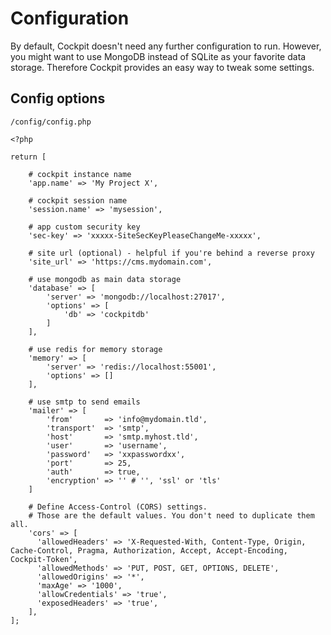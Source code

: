 # Configuration

By default, Cockpit doesn't need any further configuration to run. However, you might want to use MongoDB instead of SQLite as your favorite data storage. Therefore Cockpit provides an easy way to tweak some settings.


## Config options

`/config/config.php`

```
<?php

return [

    # cockpit instance name
    'app.name' => 'My Project X',

    # cockpit session name
    'session.name' => 'mysession',

    # app custom security key
    'sec-key' => 'xxxxx-SiteSecKeyPleaseChangeMe-xxxxx',

    # site url (optional) - helpful if you're behind a reverse proxy
    'site_url' => 'https://cms.mydomain.com',

    # use mongodb as main data storage
    'database' => [
        'server' => 'mongodb://localhost:27017',
        'options' => [
            'db' => 'cockpitdb'
        ]
    ],

    # use redis for memory storage
    'memory' => [
        'server' => 'redis://localhost:55001',
        'options' => []
    ],

    # use smtp to send emails
    'mailer' => [
        'from'       => 'info@mydomain.tld',
        'transport'  => 'smtp',
        'host'       => 'smtp.myhost.tld',
        'user'       => 'username',
        'password'   => 'xxpasswordxx',
        'port'       => 25,
        'auth'       => true,
        'encryption' => '' # '', 'ssl' or 'tls'
    ]

    # Define Access-Control (CORS) settings.
    # Those are the default values. You don't need to duplicate them all.
    'cors' => [
      'allowedHeaders' => 'X-Requested-With, Content-Type, Origin, Cache-Control, Pragma, Authorization, Accept, Accept-Encoding, Cockpit-Token',
      'allowedMethods' => 'PUT, POST, GET, OPTIONS, DELETE',
      'allowedOrigins' => '*',
      'maxAge' => '1000',
      'allowCredentials' => 'true',
      'exposedHeaders' => 'true',
    ],
];
```
